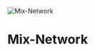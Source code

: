 ![Mix-Network](https://user-images.githubusercontent.com/60240620/123541242-26994f80-d74c-11eb-859c-85393717b31e.png)
# Mix-Network
